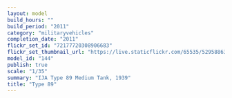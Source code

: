 ```yaml
---
layout: model
build_hours: ""
build_period: "2011"
category: "militaryvehicles"
completion_date: "2011"
flickr_set_id: "72177720308906683"
flickr_set_thumbnail_url: "https://live.staticflickr.com/65535/52958863453_24f3ee8b56_m.jpg"
model_id: "144"
publish: true
scale: "1/35"
summary: "IJA Type 89 Medium Tank, 1939"
title: "Type 89"
---
```




